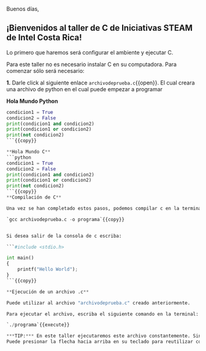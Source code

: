 Buenos días, 

## ¡Bienvenidos al taller de C de Iniciativas STEAM de Intel Costa Rica!



Lo primero que haremos será configurar el ambiente y ejecutar C.

Para este taller no es necesario instalar C en su computadora. Para comenzar sólo será necesario:

**1.** Darle click al siguiente enlace  `archivodeprueba.c`{{open}}. El cual creara una archivo de python en el cual puede empezar a programar

**Hola Mundo Python**
```python
condicion1 = True
condicion2 = False
print(condicion1 and condicion2) 
print(condicion1 or condicion2) 
print(not condicion2)
```{{copy}}

**Hola Mundo C**
```python
condicion1 = True
condicion2 = False
print(condicion1 and condicion2) 
print(condicion1 or condicion2) 
print(not condicion2)
```{{copy}}
**Compilación de C**

Una vez se han completado estos pasos, podemos compilar c en la terminal. Para esto sólo es necesario escribir: 

`gcc archivodeprueba.c -o programa`{{copy}}


Si desea salir de la consola de c escriba: 

```#include <stdio.h>

int main()
{
    printf("Hello World"); 
}
```{{copy}}

**Ejecución de un archivo .c**

Puede utilizar al archivo "archivodeprueba.c" creado anteriormente. 

Para ejecutar el archivo, escriba el siguiente comando en la terminal:

`./programa`{{execute}}

***TIP:*** En este taller ejecutaremos este archivo constantemente. Sin embargo, no será necesario que escriba el comando cada vez que lo necesite. 
Puede presionar la flecha hacia arriba en su teclado para reutilizar comandos utilizados anteriormente.
